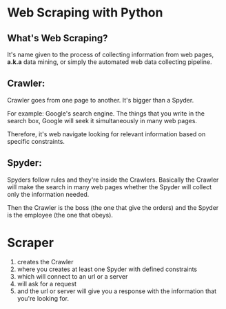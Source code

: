 # Web Scraping with Python

## What's Web Scraping?

It's name given to the process of collecting information from web pages, **a.k.a** data mining, or simply the automated web data collecting pipeline.

## Crawler:

Crawler goes from one page to another. It's bigger than a Spyder. 

For example: Google's search engine. The things that you write in the search box, Google will seek it simultaneously in many web pages.

Therefore, it's web navigate looking for relevant information based on specific constraints.

## Spyder:

Spyders follow rules and they're inside the Crawlers. Basically the Crawler will make the search in many web pages whether the Spyder will collect only the information needed.

Then the Crawler is the boss (the one that give the orders) and the Spyder is the employee (the one that obeys).

# Scraper

1. creates the Crawler
1. where you creates at least one Spyder with defined constraints
1. which will connect to an url or a server
1. will ask for a request
1. and the url or server will give you a response with the information that you're looking for.